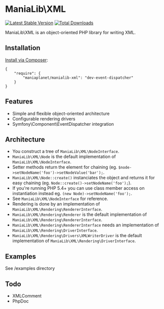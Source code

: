 ManiaLib\XML
===================================================

[![Latest Stable Version](https://poser.pugx.org/maniaplanet/manialib-xml/v/stable.png)](https://packagist.org/packages/maniaplanet/manialib-xml)
[![Total Downloads](https://poser.pugx.org/maniaplanet/manialib-xml/downloads.png)](https://packagist.org/packages/maniaplanet/manialib-xml)

ManiaLib\XML is an object-oriented PHP library for writing XML.

Installation
-----------------------------

[Install via Composer](https://getcomposer.org/):

```
{
	"require": {
        "maniaplanet/manialib-xml": "dev-event-dispatcher"
    }
}
```

Features
-----------------------------
 * Simple and flexible object-oriented architecture
 * Configurable rendering drivers
 * Symfony\Component\EventDispatcher integration
 
Architecture
-----------------------------

 * You construct a tree of `ManiaLib\XML\NodeInterface`.
 * `ManiaLib\XML\Node` is the default implementation of `ManiaLib\XML\NodeInterface`.
 * Setter methods return the element for chaining (eg. `$node->setNodeName('foo')->setNodeValue('bar');`.
 * `ManiaLib\XML\Node::create()` instanciates the object and returns it for easy chaining (eg. `Node::create()->setNodeName('foo');`).
 * If you're running PHP 5.4+ you can use class member access on instantiation instead eg. 
`(new Node)->setNodeName('foo');`.
 * See `ManiaLib\XML\NodeInterface` for reference.
 * Rendering is done by an implementation of `ManiaLib\XML\Rendering\RendererInterface`.
 * `ManiaLib\XML\Rendering\Renderer` is the default implementation of `ManiaLib\XML\Rendering\RendererInterface`.
 * `ManiaLib\XML\Rendering\RendererInterface` needs an implementation of `ManiaLib\XML\Rendering\DriverInterface`.
 * `ManiaLib\XML\Rendering\Drivers\XMLWriterDriver` is the default implementation of `ManiaLib\XML\Rendering\DriverInterface`.

Examples
-----------------------------

See /examples directory

Todo
-----------------------------
 * XMLComment
 * PhpDoc
 


